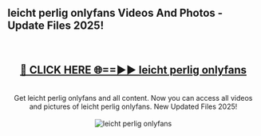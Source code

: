 <h2>leicht perlig onlyfans Videos And Photos - Update Files 2025!</h2>
<br>
<div align="center">
<h2><a href="https://linkcuts.com/hfmhzwbr" rel="nofollow">🔴 CLICK HERE 🌐==►► leicht perlig onlyfans</a></h2>
<br>
Get leicht perlig onlyfans and all content. Now you can access all videos and pictures of leicht perlig onlyfans. New Updated Files 2025!
<br>
<br>
<a href="https://linkcuts.com/hfmhzwbr" rel="nofollow" data-target="animated-image.originalLink"><img src="https://i.ibb.co.com/WyWwxjT/player-gif2.gif" alt="leicht perlig onlyfans" style="max-width: 100%; display: inline-block;" data-target="animated-image.originalImage"></a>
</div>
<br>